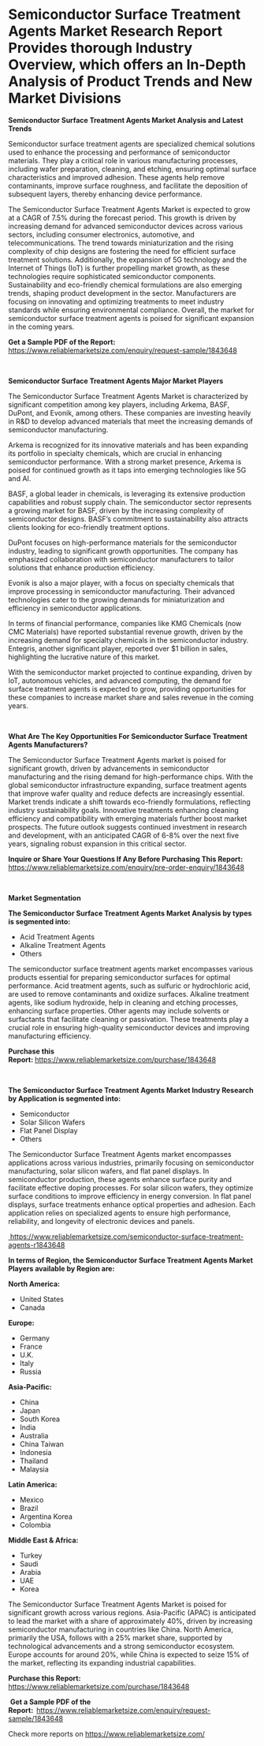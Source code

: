 <p><h1>Semiconductor Surface Treatment Agents Market Research Report Provides thorough Industry Overview, which offers an In-Depth Analysis of Product Trends and New Market Divisions</h1></p><p><strong>Semiconductor Surface Treatment Agents Market Analysis and Latest Trends</strong></p>
<p><p>Semiconductor surface treatment agents are specialized chemical solutions used to enhance the processing and performance of semiconductor materials. They play a critical role in various manufacturing processes, including wafer preparation, cleaning, and etching, ensuring optimal surface characteristics and improved adhesion. These agents help remove contaminants, improve surface roughness, and facilitate the deposition of subsequent layers, thereby enhancing device performance.</p><p>The Semiconductor Surface Treatment Agents Market is expected to grow at a CAGR of 7.5% during the forecast period. This growth is driven by increasing demand for advanced semiconductor devices across various sectors, including consumer electronics, automotive, and telecommunications. The trend towards miniaturization and the rising complexity of chip designs are fostering the need for efficient surface treatment solutions. Additionally, the expansion of 5G technology and the Internet of Things (IoT) is further propelling market growth, as these technologies require sophisticated semiconductor components. Sustainability and eco-friendly chemical formulations are also emerging trends, shaping product development in the sector. Manufacturers are focusing on innovating and optimizing treatments to meet industry standards while ensuring environmental compliance. Overall, the market for semiconductor surface treatment agents is poised for significant expansion in the coming years.</p></p>
<p><strong>Get a Sample PDF of the Report:&nbsp;</strong> <a href="https://www.reliablemarketsize.com/enquiry/request-sample/1843648?utm_campaign=1143&utm_medium=2&utm_source=Github&utm_content=ia&utm_term=03022025&utm_id=semiconductor-surface-treatment-agents">https://www.reliablemarketsize.com/enquiry/request-sample/1843648</a></p>
<p>&nbsp;</p>
<p><strong>Semiconductor Surface Treatment Agents Major Market Players</strong></p>
<p><p>The Semiconductor Surface Treatment Agents Market is characterized by significant competition among key players, including Arkema, BASF, DuPont, and Evonik, among others. These companies are investing heavily in R&D to develop advanced materials that meet the increasing demands of semiconductor manufacturing.</p><p>Arkema is recognized for its innovative materials and has been expanding its portfolio in specialty chemicals, which are crucial in enhancing semiconductor performance. With a strong market presence, Arkema is poised for continued growth as it taps into emerging technologies like 5G and AI.</p><p>BASF, a global leader in chemicals, is leveraging its extensive production capabilities and robust supply chain. The semiconductor sector represents a growing market for BASF, driven by the increasing complexity of semiconductor designs. BASF’s commitment to sustainability also attracts clients looking for eco-friendly treatment options.</p><p>DuPont focuses on high-performance materials for the semiconductor industry, leading to significant growth opportunities. The company has emphasized collaboration with semiconductor manufacturers to tailor solutions that enhance production efficiency.</p><p>Evonik is also a major player, with a focus on specialty chemicals that improve processing in semiconductor manufacturing. Their advanced technologies cater to the growing demands for miniaturization and efficiency in semiconductor applications.</p><p>In terms of financial performance, companies like KMG Chemicals (now CMC Materials) have reported substantial revenue growth, driven by the increasing demand for specialty chemicals in the semiconductor industry. Entegris, another significant player, reported over $1 billion in sales, highlighting the lucrative nature of this market.</p><p>With the semiconductor market projected to continue expanding, driven by IoT, autonomous vehicles, and advanced computing, the demand for surface treatment agents is expected to grow, providing opportunities for these companies to increase market share and sales revenue in the coming years.</p></p>
<p>&nbsp;</p>
<p><strong>What Are The Key Opportunities For Semiconductor Surface Treatment Agents Manufacturers?</strong></p>
<p><p>The Semiconductor Surface Treatment Agents market is poised for significant growth, driven by advancements in semiconductor manufacturing and the rising demand for high-performance chips. With the global semiconductor infrastructure expanding, surface treatment agents that improve wafer quality and reduce defects are increasingly essential. Market trends indicate a shift towards eco-friendly formulations, reflecting industry sustainability goals. Innovative treatments enhancing cleaning efficiency and compatibility with emerging materials further boost market prospects. The future outlook suggests continued investment in research and development, with an anticipated CAGR of 6-8% over the next five years, signaling robust expansion in this critical sector.</p></p>
<p><strong>Inquire or Share Your Questions If Any Before Purchasing This Report:</strong> <a href="https://www.reliablemarketsize.com/enquiry/pre-order-enquiry/1843648?utm_campaign=1143&utm_medium=2&utm_source=Github&utm_content=ia&utm_term=03022025&utm_id=semiconductor-surface-treatment-agents">https://www.reliablemarketsize.com/enquiry/pre-order-enquiry/1843648</a></p>
<p>&nbsp;</p>
<p><strong>Market Segmentation</strong></p>
<p><strong>The Semiconductor Surface Treatment Agents Market Analysis by types is segmented into:</strong></p>
<p><ul><li>Acid Treatment Agents</li><li>Alkaline Treatment Agents</li><li>Others</li></ul></p>
<p><p>The semiconductor surface treatment agents market encompasses various products essential for preparing semiconductor surfaces for optimal performance. Acid treatment agents, such as sulfuric or hydrochloric acid, are used to remove contaminants and oxidize surfaces. Alkaline treatment agents, like sodium hydroxide, help in cleaning and etching processes, enhancing surface properties. Other agents may include solvents or surfactants that facilitate cleaning or passivation. These treatments play a crucial role in ensuring high-quality semiconductor devices and improving manufacturing efficiency.</p></p>
<p><strong>Purchase this Report:&nbsp;</strong><a href="https://www.reliablemarketsize.com/purchase/1843648?utm_campaign=1143&utm_medium=2&utm_source=Github&utm_content=ia&utm_term=03022025&utm_id=semiconductor-surface-treatment-agents">https://www.reliablemarketsize.com/purchase/1843648</a></p>
<p>&nbsp;</p>
<p><strong>The Semiconductor Surface Treatment Agents Market Industry Research by Application is segmented into:</strong></p>
<p><ul><li>Semiconductor</li><li>Solar Silicon Wafers</li><li>Flat Panel Display</li><li>Others</li></ul></p>
<p><p>The Semiconductor Surface Treatment Agents market encompasses applications across various industries, primarily focusing on semiconductor manufacturing, solar silicon wafers, and flat panel displays. In semiconductor production, these agents enhance surface purity and facilitate effective doping processes. For solar silicon wafers, they optimize surface conditions to improve efficiency in energy conversion. In flat panel displays, surface treatments enhance optical properties and adhesion. Each application relies on specialized agents to ensure high performance, reliability, and longevity of electronic devices and panels.</p></p>
<p><a href="https://www.reliablemarketsize.com/semiconductor-surface-treatment-agents-r1843648?utm_campaign=1143&utm_medium=2&utm_source=Github&utm_content=ia&utm_term=03022025&utm_id=semiconductor-surface-treatment-agents">&nbsp;https://www.reliablemarketsize.com/semiconductor-surface-treatment-agents-r1843648</a></p>
<p><strong>In terms of Region, the Semiconductor Surface Treatment Agents Market Players available by Region are:</strong></p>
<p>
    <p> <strong> North America: </strong>
        <ul>
            <li>United States</li>
            <li>Canada</li>
        </ul>
        </p> 
    <p> <strong> Europe: </strong>
        <ul>
            <li>Germany</li>
            <li>France</li>
            <li>U.K.</li>
            <li>Italy</li>
            <li>Russia</li>
        </ul>
        </p> 
    <p> <strong> Asia-Pacific: </strong>
        <ul>
            <li>China</li>
            <li>Japan</li>
            <li>South Korea</li>
            <li>India</li>
            <li>Australia</li>
            <li>China Taiwan</li>
            <li>Indonesia</li>
            <li>Thailand</li>
            <li>Malaysia</li>
        </ul>
        </p> 
    <p> <strong> Latin America: </strong>
        <ul>
            <li>Mexico</li>
            <li>Brazil</li>
            <li>Argentina Korea</li>
            <li>Colombia</li>
        </ul>
        </p> 
    <p> <strong> Middle East & Africa: </strong>
        <ul>
            <li>Turkey</li>
            <li>Saudi</li>
            <li>Arabia</li>
            <li>UAE</li>
            <li>Korea</li>
        </ul>
    </p>
    </p>
<p><p>The Semiconductor Surface Treatment Agents Market is poised for significant growth across various regions. Asia-Pacific (APAC) is anticipated to lead the market with a share of approximately 40%, driven by increasing semiconductor manufacturing in countries like China. North America, primarily the USA, follows with a 25% market share, supported by technological advancements and a strong semiconductor ecosystem. Europe accounts for around 20%, while China is expected to seize 15% of the market, reflecting its expanding industrial capabilities.</p></p>
<p><strong>Purchase this Report: </strong><a href="https://www.reliablemarketsize.com/purchase/1843648?utm_campaign=1143&utm_medium=2&utm_source=Github&utm_content=ia&utm_term=03022025&utm_id=semiconductor-surface-treatment-agents">https://www.reliablemarketsize.com/purchase/1843648</a></p>
<p>&nbsp;<strong>Get a Sample PDF of the Report:&nbsp;&nbsp;</strong><a href="https://www.reliablemarketsize.com/enquiry/request-sample/1843648?utm_campaign=1143&utm_medium=2&utm_source=Github&utm_content=ia&utm_term=03022025&utm_id=semiconductor-surface-treatment-agents">https://www.reliablemarketsize.com/enquiry/request-sample/1843648</a></p>
<p><strong></strong></p>
<p>Check more reports on <a href="https://www.reliablemarketsize.com/?utm_campaign=1143&utm_medium=2&utm_source=Github&utm_content=ia&utm_term=03022025&utm_id=semiconductor-surface-treatment-agents">https://www.reliablemarketsize.com/</a></p>